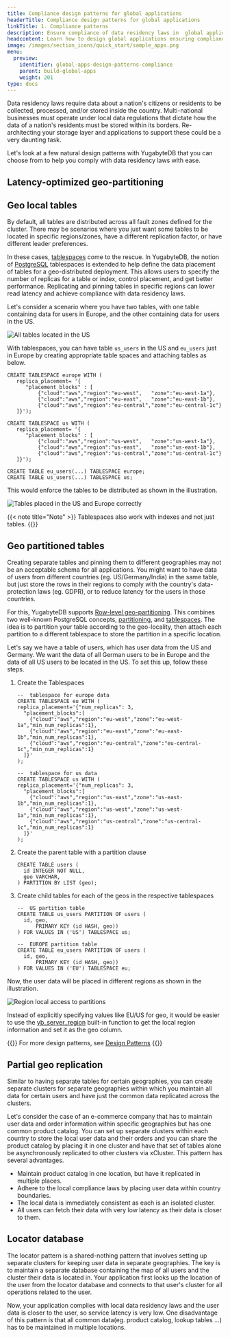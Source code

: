 ```yaml
---
title: Compliance design patterns for global applications
headerTitle: Compliance design patterns for global applications
linkTitle: 1. Compliance patterns
description: Ensure compliance of data residency laws in  global applications
headcontent: Learn how to design global applications ensuring compliance
image: /images/section_icons/quick_start/sample_apps.png
menu:
  preview:
    identifier: global-apps-design-patterns-compliance
    parent: build-global-apps
    weight: 201
type: docs
---
```


Data residency laws require data about a nation's citizens or residents to be collected, processed, and/or stored inside the country. Multi-national businesses must operate under local data regulations that dictate how the data of a nation's residents must be stored within its borders. Re-architecting your storage layer and applications to support these could be a very daunting task.

Let's look at a few natural design patterns with YugabyteDB that you can choose from to help you comply with data residency laws with ease.

## Latency-optimized geo-partitioning

## Geo local tables

By default, all tables are distributed across all fault zones defined for the cluster. There may be scenarios where you just want some tables to be located in specific regions/zones, have a different replication factor, or have different leader preferences.

In these cases, [tablespaces](../../../explore/ysql-language-features/going-beyond-sql/tablespaces/) come to the rescue. In YugabyteDB, the notion of [PostgreSQL](https://www.yugabyte.com/postgresql) tablespaces is extended to help define the data placement of tables for a geo-distributed deployment. This allows users to specify the number of replicas for a table or index, control placement, and get better performance. Replicating and pinning tables in specific regions can lower read latency and achieve compliance with data residency laws.

Let's consider a scenario where you have two tables, with one table containing data for users in Europe, and the other containing data for users in the US.

![All tables located in the US](/images/develop/global-apps/tablespaces-before.png)

With tablespaces, you can have table `us_users` in the US and `eu_users` just in Europe by creating appropriate table spaces and attaching tables as below.

```plpgsql
CREATE TABLESPACE europe WITH (
   replica_placement= '{ 
      "placement_blocks" : [ 
          {"cloud":"aws","region":"eu-west",   "zone":"eu-west-1a"},
          {"cloud":"aws","region":"eu-east",   "zone":"eu-east-1b"},
          {"cloud":"aws","region":"eu-central","zone":"eu-central-1c"}
   ]}');

CREATE TABLESPACE us WITH (
   replica_placement= '{ 
      "placement_blocks" : [ 
          {"cloud":"aws","region":"us-west",   "zone":"us-west-1a"},
          {"cloud":"aws","region":"us-east",   "zone":"us-east-1b"},
          {"cloud":"aws","region":"us-central","zone":"us-central-1c"}
   ]}');

CREATE TABLE eu_users(...) TABLESPACE europe;
CREATE TABLE us_users(...) TABLESPACE us;
```

This would enforce the tables to be distributed as shown in the illustration.

![Tables placed in the US and Europe correctly](/images/develop/global-apps/tablespaces.png)

{{< note title="Note" >}}
Tablespaces also work with indexes and not just tables.
{{</note>}}

## Geo partitioned tables

Creating separate tables and pinning them to different geographies may not be an acceptable schema for all applications. You might want to have data of users from different countries (eg. US/Germany/India) in the same table, but just store the rows in their regions to comply with the country's data-protection laws (eg. GDPR), or to reduce latency for the users in those countries.

For this, YugabyteDB supports [Row-level geo-partitioning](../../../explore/multi-region-deployments/row-level-geo-partitioning/). This combines two well-known PostgreSQL concepts, [partitioning](../../../explore/ysql-language-features/advanced-features/partitions/), and [tablespaces](../../../explore/ysql-language-features/going-beyond-sql/tablespaces/). The idea is to partition your table according to the geo-locality, then attach each partition to a different tablespace to store the partition in a specific location.

Let's say we have a table of users, which has user data from the US and Germany. We want the data of all German users to be in Europe and the data of all US users to be located in the US. To set this up, follow these steps.

1. Create the Tablespaces

      ```plpgsql
      --  tablespace for europe data
      CREATE TABLESPACE eu WITH (
      replica_placement='{"num_replicas": 3, 
        "placement_blocks":[
          {"cloud":"aws","region":"eu-west","zone":"eu-west-1a","min_num_replicas":1},
          {"cloud":"aws","region":"eu-east","zone":"eu-east-1b","min_num_replicas":1},
          {"cloud":"aws","region":"eu-central","zone":"eu-central-1c","min_num_replicas":1}
        ]}'
      );

      --  tablespace for us data
      CREATE TABLESPACE us WITH (
      replica_placement='{"num_replicas": 3, 
        "placement_blocks":[
          {"cloud":"aws","region":"us-east","zone":"us-east-1b","min_num_replicas":1},
          {"cloud":"aws","region":"us-west","zone":"us-west-1a","min_num_replicas":1},
          {"cloud":"aws","region":"us-central","zone":"us-central-1c","min_num_replicas":1}
        ]}'
      );
      ```

1. Create the parent table with a partition clause

      ```plpgsql
      CREATE TABLE users (
        id INTEGER NOT NULL,
        geo VARCHAR,
      ) PARTITION BY LIST (geo);
      ```

1. Create child tables for each of the geos in the respective tablespaces

      ```plpgsql
      --  US partition table
      CREATE TABLE us_users PARTITION OF users (
        id, geo, 
            PRIMARY KEY (id HASH, geo))
      ) FOR VALUES IN ('US') TABLESPACE us;

      --  EUROPE partition table
      CREATE TABLE eu_users PARTITION OF users (
        id, geo,
            PRIMARY KEY (id HASH, geo))
      ) FOR VALUES IN ('EU') TABLESPACE eu;
      ```

Now, the user data will be placed in different regions as shown in the illustration.

![Region local access to partitions](/images/develop/global-apps/row-level-geo.png)

Instead of explicitly specifying values like EU/US for geo, it would be easier to use the [yb_server_region](../../../api/ysql/exprs/geo_partitioning_helper_functions/func_yb_server_region/) built-in function to get the local region information and set it as the geo column.

{{<tip>}}
For more design patterns, see  [Design Patterns](../../../../explore/transactions/isolation-levels/)
{{</tip>}}

## Partial geo replication

Similar to having separate tables for certain geographies, you can create separate clusters for separate geographies within which you maintain all data for certain users and have just the common data replicated across the clusters.

Let's consider the case of an e-commerce company that has to maintain user data and order information within specific geographies but has one common product catalog. You can set up separate clusters within each country to store the local user data and their orders and you can share the product catalog by placing it in one cluster and have that set of tables alone be asynchronously replicated to other clusters via xCluster. This pattern has several advantages.

- Maintain product catalog in one location, but have it replicated in multiple places.
- Adhere to the local compliance laws by placing user data within country boundaries.
- The local data is immediately consistent as each is an isolated cluster.
- All users can fetch their data with very low latency as their data is closer to them.

## Locator database

The locator pattern is a shared-nothing pattern that involves setting up separate clusters for keeping user data in separate geographies. The key is to maintain a separate database containing the map of all users and the cluster their data is located in. Your application first looks up the location of the user from the locator database and connects to that user's cluster for all operations related to the user.

Now, your application complies with local data residency laws and the user data is closer to the user, so service latency is very low. One disadvantage of this pattern is that all common data(eg. product catalog, lookup tables ...) has to be maintained in multiple locations.
